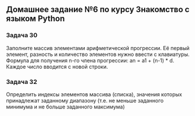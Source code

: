 ## Домашнее задание №6 по курсу Знакомство с языком Python

### Задача 30
Заполните массив элементами арифметической прогрессии. Её первый элемент, разность и количество
элементов нужно ввести с клавиатуры. Формула для получения n-го члена прогрессии: an = a1 + (n-1) * d.
Каждое число вводится с новой строки.

### Задача 32
Определить индексы элементов массива (списка), значения которых принадлежат заданному диапазону (т.е. не
меньше заданного минимума и не больше заданного максимума)



